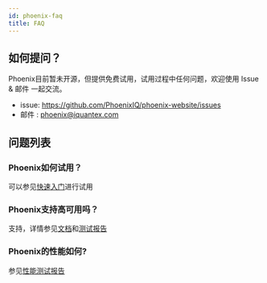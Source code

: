 ```yaml
---
id: phoenix-faq
title: FAQ
---
```


## 如何提问？

Phoenix目前暂未开源，但提供免费试用，试用过程中任何问题，欢迎使用 Issue & 邮件 一起交流。


- issue: https://github.com/PhoenixIQ/phoenix-website/issues
- 邮件  : phoenix@iquantex.com  

## 问题列表

### Phoenix如何试用？
可以参见[快速入门](../phoenix-core/phoenix-core-quick-start)进行试用

### Phoenix支持高可用吗？
支持，详情参见[文档](./phoenix-introduce)和[测试报告](../phoenix-test/available-test)

### Phoenix的性能如何?
参见[性能测试报告](../phoenix-test/performance-test)
